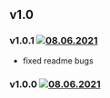 ## v1.0
### v1.0.1 [![08.06.2021](https://img.shields.io/date/1623100840)](https://github.com/d8corp/watch-state-decorators/tree/v1.0.1)
- fixed readme bugs
### v1.0.0 [![08.06.2021](https://img.shields.io/date/1623100355)](https://github.com/d8corp/watch-state-decorators/tree/v1.0.0)